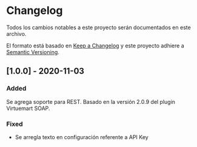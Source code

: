 # Changelog
Todos los cambios notables a este proyecto serán documentados en este archivo.

El formato está basado en [Keep a Changelog](http://keepachangelog.com/en/1.0.0/)
y este proyecto adhiere a [Semantic Versioning](http://semver.org/spec/v2.0.0.html).

## [1.0.0] - 2020-11-03
### Added
Se agrega soporte para REST. Basado en la versión 2.0.9 del plugin Virtuemart SOAP.
### Fixed
- Se arregla texto en configuración referente a API Key
